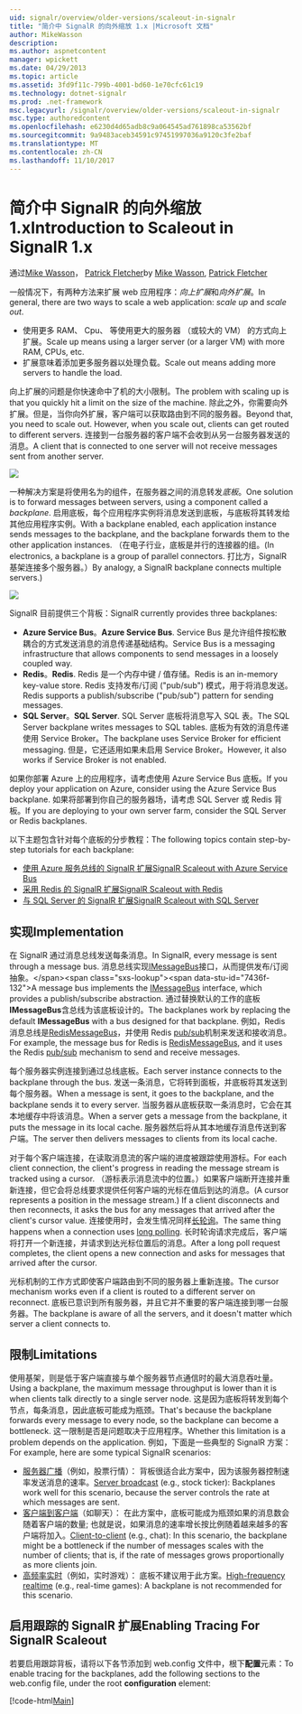 ```yaml
---
uid: signalr/overview/older-versions/scaleout-in-signalr
title: "简介中 SignalR 的向外缩放 1.x |Microsoft 文档"
author: MikeWasson
description: 
ms.author: aspnetcontent
manager: wpickett
ms.date: 04/29/2013
ms.topic: article
ms.assetid: 3fd9f11c-799b-4001-bd60-1e70cfc61c19
ms.technology: dotnet-signalr
ms.prod: .net-framework
msc.legacyurl: /signalr/overview/older-versions/scaleout-in-signalr
msc.type: authoredcontent
ms.openlocfilehash: e6230d4d65adb8c9a064545ad761898ca53562bf
ms.sourcegitcommit: 9a9483aceb34591c97451997036a9120c3fe2baf
ms.translationtype: MT
ms.contentlocale: zh-CN
ms.lasthandoff: 11/10/2017
---
```

<a name="introduction-to-scaleout-in-signalr-1x"></a><span data-ttu-id="7436f-102">简介中 SignalR 的向外缩放 1.x</span><span class="sxs-lookup"><span data-stu-id="7436f-102">Introduction to Scaleout in SignalR 1.x</span></span>
====================
<span data-ttu-id="7436f-103">通过[Mike Wasson](https://github.com/MikeWasson)， [Patrick Fletcher](https://github.com/pfletcher)</span><span class="sxs-lookup"><span data-stu-id="7436f-103">by [Mike Wasson](https://github.com/MikeWasson), [Patrick Fletcher](https://github.com/pfletcher)</span></span>

<span data-ttu-id="7436f-104">一般情况下，有两种方法来扩展 web 应用程序：*向上扩展*和*向外扩展*。</span><span class="sxs-lookup"><span data-stu-id="7436f-104">In general, there are two ways to scale a web application: *scale up* and *scale out*.</span></span>

- <span data-ttu-id="7436f-105">使用更多 RAM、 Cpu、 等使用更大的服务器 （或较大的 VM） 的方式向上扩展。</span><span class="sxs-lookup"><span data-stu-id="7436f-105">Scale up means using a larger server (or a larger VM) with more RAM, CPUs, etc.</span></span>
- <span data-ttu-id="7436f-106">扩展意味着添加更多服务器以处理负载。</span><span class="sxs-lookup"><span data-stu-id="7436f-106">Scale out means adding more servers to handle the load.</span></span>

<span data-ttu-id="7436f-107">向上扩展的问题是你快速命中了机的大小限制。</span><span class="sxs-lookup"><span data-stu-id="7436f-107">The problem with scaling up is that you quickly hit a limit on the size of the machine.</span></span> <span data-ttu-id="7436f-108">除此之外，你需要向外扩展。但是，当你向外扩展，客户端可以获取路由到不同的服务器。</span><span class="sxs-lookup"><span data-stu-id="7436f-108">Beyond that, you need to scale out. However, when you scale out, clients can get routed to different servers.</span></span> <span data-ttu-id="7436f-109">连接到一台服务器的客户端不会收到从另一台服务器发送的消息。</span><span class="sxs-lookup"><span data-stu-id="7436f-109">A client that is connected to one server will not receive messages sent from another server.</span></span>

![](scaleout-in-signalr/_static/image1.png)

<span data-ttu-id="7436f-110">一种解决方案是将使用名为的组件，在服务器之间的消息转发*底板*。</span><span class="sxs-lookup"><span data-stu-id="7436f-110">One solution is to forward messages between servers, using a component called a *backplane*.</span></span> <span data-ttu-id="7436f-111">启用底板，每个应用程序实例将消息发送到底板，与底板将其转发给其他应用程序实例。</span><span class="sxs-lookup"><span data-stu-id="7436f-111">With a backplane enabled, each application instance sends messages to the backplane, and the backplane forwards them to the other application instances.</span></span> <span data-ttu-id="7436f-112">（在电子行业，底板是并行的连接器的组。</span><span class="sxs-lookup"><span data-stu-id="7436f-112">(In electronics, a backplane is a group of parallel connectors.</span></span> <span data-ttu-id="7436f-113">打比方，SignalR 基架连接多个服务器。）</span><span class="sxs-lookup"><span data-stu-id="7436f-113">By analogy, a SignalR backplane connects multiple servers.)</span></span>

![](scaleout-in-signalr/_static/image2.png)

<span data-ttu-id="7436f-114">SignalR 目前提供三个背板：</span><span class="sxs-lookup"><span data-stu-id="7436f-114">SignalR currently provides three backplanes:</span></span>

- <span data-ttu-id="7436f-115">**Azure Service Bus**。</span><span class="sxs-lookup"><span data-stu-id="7436f-115">**Azure Service Bus**.</span></span> <span data-ttu-id="7436f-116">Service Bus 是允许组件按松散耦合的方式发送消息的消息传递基础结构。</span><span class="sxs-lookup"><span data-stu-id="7436f-116">Service Bus is a messaging infrastructure that allows components to send messages in a loosely coupled way.</span></span>
- <span data-ttu-id="7436f-117">**Redis**。</span><span class="sxs-lookup"><span data-stu-id="7436f-117">**Redis**.</span></span> <span data-ttu-id="7436f-118">Redis 是一个内存中键 / 值存储。</span><span class="sxs-lookup"><span data-stu-id="7436f-118">Redis is an in-memory key-value store.</span></span> <span data-ttu-id="7436f-119">Redis 支持发布/订阅 ("pub/sub") 模式，用于将消息发送。</span><span class="sxs-lookup"><span data-stu-id="7436f-119">Redis supports a publish/subscribe ("pub/sub") pattern for sending messages.</span></span>
- <span data-ttu-id="7436f-120">**SQL Server**。</span><span class="sxs-lookup"><span data-stu-id="7436f-120">**SQL Server**.</span></span> <span data-ttu-id="7436f-121">SQL Server 底板将消息写入 SQL 表。</span><span class="sxs-lookup"><span data-stu-id="7436f-121">The SQL Server backplane writes messages to SQL tables.</span></span> <span data-ttu-id="7436f-122">底板为有效的消息传递使用 Service Broker。</span><span class="sxs-lookup"><span data-stu-id="7436f-122">The backplane uses Service Broker for efficient messaging.</span></span> <span data-ttu-id="7436f-123">但是，它还适用如果未启用 Service Broker。</span><span class="sxs-lookup"><span data-stu-id="7436f-123">However, it also works if Service Broker is not enabled.</span></span>

<span data-ttu-id="7436f-124">如果你部署 Azure 上的应用程序，请考虑使用 Azure Service Bus 底板。</span><span class="sxs-lookup"><span data-stu-id="7436f-124">If you deploy your application on Azure, consider using the Azure Service Bus backplane.</span></span> <span data-ttu-id="7436f-125">如果将部署到你自己的服务器场，请考虑 SQL Server 或 Redis 背板。</span><span class="sxs-lookup"><span data-stu-id="7436f-125">If you are deploying to your own server farm, consider the SQL Server or Redis backplanes.</span></span>

<span data-ttu-id="7436f-126">以下主题包含针对每个底板的分步教程：</span><span class="sxs-lookup"><span data-stu-id="7436f-126">The following topics contain step-by-step tutorials for each backplane:</span></span>

- [<span data-ttu-id="7436f-127">使用 Azure 服务总线的 SignalR 扩展</span><span class="sxs-lookup"><span data-stu-id="7436f-127">SignalR Scaleout with Azure Service Bus</span></span>](scaleout-with-windows-azure-service-bus.md)
- [<span data-ttu-id="7436f-128">采用 Redis 的 SignalR 扩展</span><span class="sxs-lookup"><span data-stu-id="7436f-128">SignalR Scaleout with Redis</span></span>](scaleout-with-redis.md)
- [<span data-ttu-id="7436f-129">与 SQL Server 的 SignalR 扩展</span><span class="sxs-lookup"><span data-stu-id="7436f-129">SignalR Scaleout with SQL Server</span></span>](scaleout-with-sql-server.md)

## <a name="implementation"></a><span data-ttu-id="7436f-130">实现</span><span class="sxs-lookup"><span data-stu-id="7436f-130">Implementation</span></span>

<span data-ttu-id="7436f-131">在 SignalR 通过消息总线发送每条消息。</span><span class="sxs-lookup"><span data-stu-id="7436f-131">In SignalR, every message is sent through a message bus.</span></span> <span data-ttu-id="7436f-132">消息总线实现[IMessageBus](https://msdn.microsoft.com/en-us/library/microsoft.aspnet.signalr.messaging.imessagebus(v=vs.100).aspx)接口，从而提供发布/订阅抽象。</span><span class="sxs-lookup"><span data-stu-id="7436f-132">A message bus implements the [IMessageBus](https://msdn.microsoft.com/en-us/library/microsoft.aspnet.signalr.messaging.imessagebus(v=vs.100).aspx) interface, which provides a publish/subscribe abstraction.</span></span> <span data-ttu-id="7436f-133">通过替换默认的工作的底板**IMessageBus**含总线为该底板设计的。</span><span class="sxs-lookup"><span data-stu-id="7436f-133">The backplanes work by replacing the default **IMessageBus** with a bus designed for that backplane.</span></span> <span data-ttu-id="7436f-134">例如，Redis 消息总线是[RedisMessageBus](https://msdn.microsoft.com/en-us/library/microsoft.aspnet.signalr.redis.redismessagebus(v=vs.100).aspx)，并使用 Redis [pub/sub](http://redis.io/topics/pubsub)机制来发送和接收消息。</span><span class="sxs-lookup"><span data-stu-id="7436f-134">For example, the message bus for Redis is [RedisMessageBus](https://msdn.microsoft.com/en-us/library/microsoft.aspnet.signalr.redis.redismessagebus(v=vs.100).aspx), and it uses the Redis [pub/sub](http://redis.io/topics/pubsub) mechanism to send and receive messages.</span></span>

<span data-ttu-id="7436f-135">每个服务器实例连接到通过总线底板。</span><span class="sxs-lookup"><span data-stu-id="7436f-135">Each server instance connects to the backplane through the bus.</span></span> <span data-ttu-id="7436f-136">发送一条消息，它将转到面板，并底板将其发送到每个服务器。</span><span class="sxs-lookup"><span data-stu-id="7436f-136">When a message is sent, it goes to the backplane, and the backplane sends it to every server.</span></span> <span data-ttu-id="7436f-137">当服务器从底板获取一条消息时，它会在其本地缓存中将该消息。</span><span class="sxs-lookup"><span data-stu-id="7436f-137">When a server gets a message from the backplane, it puts the message in its local cache.</span></span> <span data-ttu-id="7436f-138">服务器然后将从其本地缓存消息传送到客户端。</span><span class="sxs-lookup"><span data-stu-id="7436f-138">The server then delivers messages to clients from its local cache.</span></span>

<span data-ttu-id="7436f-139">对于每个客户端连接，在读取消息流的客户端的进度被跟踪使用游标。</span><span class="sxs-lookup"><span data-stu-id="7436f-139">For each client connection, the client's progress in reading the message stream is tracked using a cursor.</span></span> <span data-ttu-id="7436f-140">（游标表示消息流中的位置。）如果客户端断开连接并重新连接，但它会将总线要求提供任何客户端的光标在值后到达的消息。</span><span class="sxs-lookup"><span data-stu-id="7436f-140">(A cursor represents a position in the message stream.) If a client disconnects and then reconnects, it asks the bus for any messages that arrived after the client's cursor value.</span></span> <span data-ttu-id="7436f-141">连接使用时，会发生情况同样[长轮询](../getting-started/introduction-to-signalr.md#transports)。</span><span class="sxs-lookup"><span data-stu-id="7436f-141">The same thing happens when a connection uses [long polling](../getting-started/introduction-to-signalr.md#transports).</span></span> <span data-ttu-id="7436f-142">长时轮询请求完成后，客户端将打开一个新连接，并请求到达光标位置后的消息。</span><span class="sxs-lookup"><span data-stu-id="7436f-142">After a long poll request completes, the client opens a new connection and asks for messages that arrived after the cursor.</span></span>

<span data-ttu-id="7436f-143">光标机制的工作方式即使客户端路由到不同的服务器上重新连接。</span><span class="sxs-lookup"><span data-stu-id="7436f-143">The cursor mechanism works even if a client is routed to a different server on reconnect.</span></span> <span data-ttu-id="7436f-144">底板已意识到所有服务器，并且它并不重要的客户端连接到哪一台服务器。</span><span class="sxs-lookup"><span data-stu-id="7436f-144">The backplane is aware of all the servers, and it doesn't matter which server a client connects to.</span></span>

## <a name="limitations"></a><span data-ttu-id="7436f-145">限制</span><span class="sxs-lookup"><span data-stu-id="7436f-145">Limitations</span></span>

<span data-ttu-id="7436f-146">使用基架，则是低于客户端直接与单个服务器节点通信时的最大消息吞吐量。</span><span class="sxs-lookup"><span data-stu-id="7436f-146">Using a backplane, the maximum message throughput is lower than it is when clients talk directly to a single server node.</span></span> <span data-ttu-id="7436f-147">这是因为底板将转发到每个节点，每条消息，因此底板可能成为瓶颈。</span><span class="sxs-lookup"><span data-stu-id="7436f-147">That's because the backplane forwards every message to every node, so the backplane can become a bottleneck.</span></span> <span data-ttu-id="7436f-148">这一限制是否是问题取决于应用程序。</span><span class="sxs-lookup"><span data-stu-id="7436f-148">Whether this limitation is a problem depends on the application.</span></span> <span data-ttu-id="7436f-149">例如，下面是一些典型的 SignalR 方案：</span><span class="sxs-lookup"><span data-stu-id="7436f-149">For example, here are some typical SignalR scenarios:</span></span>

- <span data-ttu-id="7436f-150">[服务器广播](tutorial-server-broadcast-with-aspnet-signalr.md)（例如，股票行情）： 背板很适合此方案中，因为该服务器控制速率发送消息的速率。</span><span class="sxs-lookup"><span data-stu-id="7436f-150">[Server broadcast](tutorial-server-broadcast-with-aspnet-signalr.md) (e.g., stock ticker): Backplanes work well for this scenario, because the server controls the rate at which messages are sent.</span></span>
- <span data-ttu-id="7436f-151">[客户端到客户端](tutorial-getting-started-with-signalr.md)（如聊天）： 在此方案中，底板可能成为瓶颈如果的消息数会随着客户端的数量; 也就是说，如果消息的速率增长按比例随着越来越多的客户端将加入。</span><span class="sxs-lookup"><span data-stu-id="7436f-151">[Client-to-client](tutorial-getting-started-with-signalr.md) (e.g., chat): In this scenario, the backplane might be a bottleneck if the number of messages scales with the number of clients; that is, if the rate of messages grows proportionally as more clients join.</span></span>
- <span data-ttu-id="7436f-152">[高频率实时](tutorial-high-frequency-realtime-with-signalr.md)（例如，实时游戏）： 底板不建议用于此方案。</span><span class="sxs-lookup"><span data-stu-id="7436f-152">[High-frequency realtime](tutorial-high-frequency-realtime-with-signalr.md) (e.g., real-time games): A backplane is not recommended for this scenario.</span></span>

## <a name="enabling-tracing-for-signalr-scaleout"></a><span data-ttu-id="7436f-153">启用跟踪的 SignalR 扩展</span><span class="sxs-lookup"><span data-stu-id="7436f-153">Enabling Tracing For SignalR Scaleout</span></span>

<span data-ttu-id="7436f-154">若要启用跟踪背板，请将以下各节添加到 web.config 文件中，根下**配置**元素：</span><span class="sxs-lookup"><span data-stu-id="7436f-154">To enable tracing for the backplanes, add the following sections to the web.config file, under the root **configuration** element:</span></span>

[!code-html[Main](scaleout-in-signalr/samples/sample1.html)]

